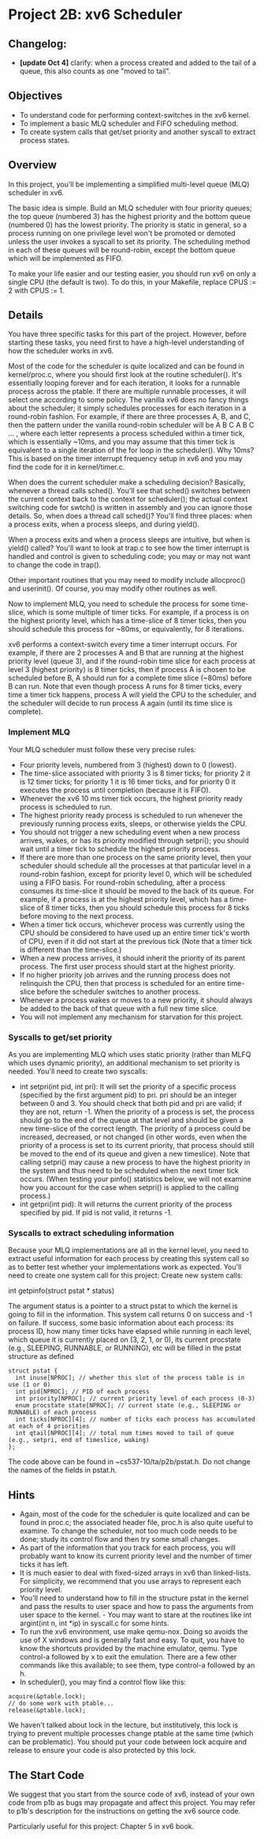 # Project 2B: xv6 Scheduler
## Changelog:
- **[update Oct 4]** clarify: when a process created and added to the tail of a queue, this also counts as one "moved to tail".

## Objectives
- To understand code for performing context-switches in the xv6 kernel.
- To implement a basic MLQ scheduler and FIFO scheduling method.
- To create system calls that get/set priority and another syscall to extract process states.

## Overview
In this project, you'll be implementing a simplified multi-level queue (MLQ) scheduler in xv6.

The basic idea is simple. Build an MLQ scheduler with four priority queues; the top queue (numbered 3) has the highest priority and the bottom queue (numbered 0) has the lowest priority. The priority is static in general, so a process running on one privilege level won't be promoted or demoted unless the user invokes a syscall to set its priority. The scheduling method in each of these queues will be round-robin, except the bottom queue which will be implemented as FIFO.

To make your life easier and our testing easier, you should run xv6 on only a single CPU (the default is two). To do this, in your Makefile, replace CPUS := 2 with CPUS := 1.

## Details
You have three specific tasks for this part of the project. However, before starting these tasks, you need first to have a high-level understanding of how the scheduler works in xv6.

Most of the code for the scheduler is quite localized and can be found in kernel/proc.c, where you should first look at the routine scheduler(). It's essentially looping forever and for each iteration, it looks for a runnable process across the ptable. If there are multiple runnable processes, it will select one according to some policy. The vanilla xv6 does no fancy things about the scheduler; it simply schedules processes for each iteration in a round-robin fashion. For example, if there are three processes A, B, and C, then the pattern under the vanilla round-robin scheduler will be A B C A B C ... , where each letter represents a process scheduled within a timer tick, which is essentially ~10ms, and you may assume that this timer tick is equivalent to a single iteration of the for loop in the scheduler(). Why 10ms? This is based on the timer interrupt frequency setup in xv6 and you may find the code for it in kernel/timer.c.

When does the current scheduler make a scheduling decision? Basically, whenever a thread calls sched(). You'll see that sched() switches between the current context back to the context for scheduler(); the actual context switching code for swtch() is written in assembly and you can ignore those details. So, when does a thread call sched()?  You'll find three places: when a process exits, when a process sleeps, and during yield().  

When a process exits and when a process sleeps are intuitive, but when is yield() called?  You'll want to look at trap.c to see how the timer interrupt is handled and control is given to scheduling code; you may or may not want to change the code in trap(). 

Other important routines that you may need to modify include allocproc() and userinit(). Of course, you may modify other routines as well. 

Now to implement MLQ, you need to schedule the process for some time-slice, which is some multiple of timer ticks. For example, if a process is on the highest priority level, which has a time-slice of 8 timer ticks, then you should schedule this process for ~80ms, or equivalently, for 8 iterations.

xv6 performs a context-switch every time a timer interrupt occurs. For example, if there are 2 processes A and B that are running at the highest priority level (queue 3), and if the round-robin time slice for each process at level 3 (highest priority) is 8 timer ticks, then if process A is chosen to be scheduled before B, A should run for a complete time slice (~80ms) before B can run. Note that even though process A runs for 8 timer ticks, every time a timer tick happens, process A will yield the CPU to the scheduler, and the scheduler will decide to run process A again (until its time slice is complete).

### Implement MLQ
Your MLQ scheduler must follow these very precise rules:

- Four priority levels, numbered from 3 (highest) down to 0 (lowest).
- The time-slice associated with priority 3 is 8 timer ticks; for priority 2 it is 12 timer ticks; for priority 1 it is 16 timer ticks, and for priority 0 it executes the process until completion (because it is FIFO).
- Whenever the xv6 10 ms timer tick occurs, the highest priority ready process is scheduled to run.
- The highest priority ready process is scheduled to run whenever the previously running process exits, sleeps, or otherwise yields the CPU.
- You should not trigger a new scheduling event when a new process arrives, wakes, or has its priority modified through setpri(); you should wait until a timer tick to schedule the highest priority process. 
- If there are more than one process on the same priority level, then your scheduler should schedule all the processes at that particular level in a round-robin fashion, except for priority level 0, which will be scheduled using a FIFO basis. For round-robin scheduling, after a process consumes its time-slice it should be moved to the back of its queue. For example, if a process is at the highest priority level, which has a time-slice of 8 timer ticks, then you should schedule this process for 8 ticks before moving to the next process.
- When a timer tick occurs, whichever process was currently using the CPU should be considered to have used up an entire timer tick's worth of CPU, even if it did not start at the previous tick (Note that a timer tick is different than the time-slice.)
- When a new process arrives, it should inherit the priority of its parent process. The first user process should start at the highest priority.
- If no higher priority job arrives and the running process does not relinquish the CPU, then that process is scheduled for an entire time-slice before the scheduler switches to another process.
- Whenever a process wakes or moves to a new priority, it should always be added to the back of that queue with a full new time slice.
- You will not implement any mechanism for starvation for this project.

### Syscalls to get/set priority
As you are implementing MLQ which uses static priority (rather than MLFQ which uses dynamic priority), an additional mechanism to set priority is needed. You'll need to create two syscalls:

- int setpri(int pid, int pri): It will set the priority of a specific process (specified by the first argument pid) to pri. pri should be an integer between 0 and 3. You should check that both pid and pri are valid; if they are not, return -1. When the priority of a process is set, the process should go to the end of the queue at that level and should be given a new time-slice of the correct length. The priority of a process could be increased, decreased, or not changed (in other words, even when the priority of a process is set to its current priority, that process should still be moved to the end of its queue and given a new timeslice). Note that calling setpri() may cause a new process to have the highest priority in the system and thus need to be scheduled when the next timer tick occurs. (When testing your pinfo() statistics below, we will not examine how you account for the case when setpri() is applied to the calling process.)
- int getpri(int pid): It will returns the current priority of the process specified by pid. If pid is not valid, it returns -1. 

### Syscalls to extract scheduling information
Because your MLQ implementations are all in the kernel level, you need to extract useful information for each process by creating this system call so as to better test whether your implementations work as expected. You'll need to create one system call for this project: Create new system calls:

int getpinfo(struct pstat * status)

The argument status is a pointer to a struct pstat to which the kernel is going to fill in the information. This system call returns 0 on success and -1 on failure. If success, some basic information about each process: its process ID, how many timer ticks have elapsed while running in each level, which queue it is currently placed on (3, 2, 1, or 0), its current procstate (e.g., SLEEPING, RUNNABLE, or RUNNING), etc will be filled in the pstat structure as defined

	struct pstat {
	  int inuse[NPROC]; // whether this slot of the process table is in use (1 or 0)
	  int pid[NPROC]; // PID of each process
	  int priority[NPROC]; // current priority level of each process (0-3)
	  enum procstate state[NPROC]; // current state (e.g., SLEEPING or RUNNABLE) of each process
	  int ticks[NPROC][4]; // number of ticks each process has accumulated at each of 4 priorities
	  int qtail[NPROC][4]; // total num times moved to tail of queue (e.g., setpri, end of timeslice, waking)
	};
The code above can be found in ~cs537-10/ta/p2b/pstat.h. Do not change the names of the fields in pstat.h.

## Hints
- Again, most of the code for the scheduler is quite localized and can be found in proc.c; the associated header file, proc.h is also quite useful to examine. To change the scheduler, not too much code needs to be done; study its control flow and then try some small changes.
- As part of the information that you track for each process, you will probably want to know its current priority level and the number of timer ticks it has left.
- It is much easier to deal with fixed-sized arrays in xv6 than linked-lists. For simplicity, we recommend that you use arrays to represent each priority level.
- You'll need to understand how to fill in the structure pstat in the kernel and pass the results to user space and how to pass the arguments from user space to the kernel. - You may want to stare at the routines like int argint(int n, int *ip) in syscall.c for some hints.
- To run the xv6 environment, use make qemu-nox. Doing so avoids the use of X windows and is generally fast and easy. To quit, you have to know the shortcuts provided by the machine emulator, qemu. Type control-a followed by x to exit the emulation. There are a few other commands like this available; to see them, type control-a followed by an h.
- In scheduler(), you may find a control flow like this:
```
acquire(&ptable.lock);
// do some work with ptable...
release(&ptable.lock);
```
We haven't talked about lock in the lecture, but institutively, this lock is trying to prevent multiple processes change ptable at the same time (which can be problematic). You should put your code between lock acquire and release to ensure your code is also protected by this lock.

## The Start Code
We suggest that you start from the source code of xv6, instead of your own code from p1b as bugs may propagate and affect this project. You may refer to p1b's description for the instructions on getting the xv6 source code.

Particularly useful for this project: Chapter 5 in xv6 book.
